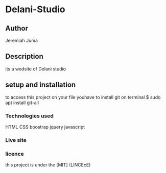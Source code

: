# Delani-Studio
## Author
Jeremiah Juma
## Description
its a wedsite of Delani studio
## setup and installation
to access this project on your file youhave to
install git 
 on terminal $ sudo apt install git-all

### Technologies used
HTML
CSS
boostrap
jquery
javascript
### Live site

### licence
this project is under the [MIT] (LINCEcE)